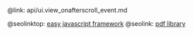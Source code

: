 @link: api/ui.view_onafterscroll_event.md

@seolinktop: [easy javascript framework](https://webix.com)
@seolink: [pdf library](https://webix.com/widget/html5_pdf_viewer/)